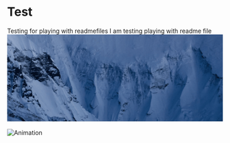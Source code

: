 # Test
Testing for playing with readmefiles
I am testing playing with readme file![](Testfolder/Animation.gif)

![Animation](https://github.com/user-attachments/assets/10401500-c721-404b-8c54-03aecf51b59d)
